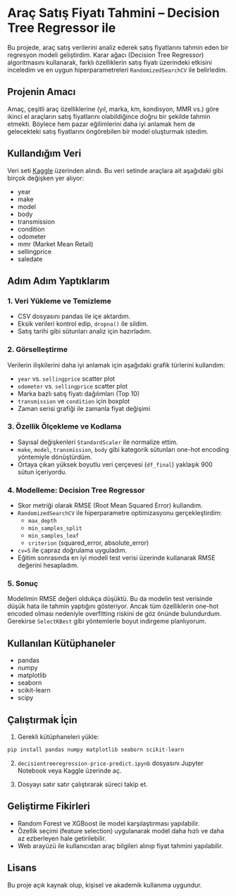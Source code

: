 # Araç Satış Fiyatı Tahmini – Decision Tree Regressor ile

Bu projede, araç satış verilerini analiz ederek satış fiyatlarını tahmin eden bir regresyon modeli geliştirdim. Karar ağacı (Decision Tree Regressor) algoritmasını kullanarak, farklı özelliklerin satış fiyatı üzerindeki etkisini inceledim ve en uygun hiperparametreleri `RandomizedSearchCV` ile belirledim.

## Projenin Amacı

Amaç, çeşitli araç özelliklerine (yıl, marka, km, kondisyon, MMR vs.) göre ikinci el araçların satış fiyatlarını olabildiğince doğru bir şekilde tahmin etmekti. Böylece hem pazar eğilimlerini daha iyi anlamak hem de gelecekteki satış fiyatlarını öngörebilen bir model oluşturmak istedim.

## Kullandığım Veri

Veri seti [Kaggle](https://www.kaggle.com/datasets/syedanwarafridi/vehicle-sales-data) üzerinden alındı. Bu veri setinde araçlara ait aşağıdaki gibi birçok değişken yer alıyor:

- year
- make
- model
- body
- transmission
- condition
- odometer
- mmr (Market Mean Retail)
- sellingprice
- saledate

## Adım Adım Yaptıklarım

### 1. Veri Yükleme ve Temizleme
- CSV dosyasını pandas ile içe aktardım.
- Eksik verileri kontrol edip, `dropna()` ile sildim.
- Satış tarihi gibi sütunları analiz için hazırladım.

### 2. Görselleştirme
Verilerin ilişkilerini daha iyi anlamak için aşağıdaki grafik türlerini kullandım:
- `year` vs. `sellingprice` scatter plot
- `odometer` vs. `sellingprice` scatter plot
- Marka bazlı satış fiyatı dağılımları (Top 10)
- `transmission` ve `condition` için boxplot
- Zaman serisi grafiği ile zamanla fiyat değişimi

### 3. Özellik Ölçekleme ve Kodlama
- Sayısal değişkenleri `StandardScaler` ile normalize ettim.
- `make`, `model`, `transmission`, `body` gibi kategorik sütunları one-hot encoding yöntemiyle dönüştürdüm.
- Ortaya çıkan yüksek boyutlu veri çerçevesi (`df_final`) yaklaşık 900 sütun içeriyordu.

### 4. Modelleme: Decision Tree Regressor
- Skor metriği olarak RMSE (Root Mean Squared Error) kullandım.
- `RandomizedSearchCV` ile hiperparametre optimizasyonu gerçekleştirdim:
  - `max_depth`
  - `min_samples_split`
  - `min_samples_leaf`
  - `criterion` (squared_error, absolute_error)
- `cv=5` ile çapraz doğrulama uyguladım.
- Eğitim sonrasında en iyi modeli test verisi üzerinde kullanarak RMSE değerini hesapladım.

### 5. Sonuç
Modelimin RMSE değeri oldukça düşüktü. Bu da modelin test verisinde düşük hata ile tahmin yaptığını gösteriyor. Ancak tüm özelliklerin one-hot encoded olması nedeniyle overfitting riskini de göz önünde bulundurdum. Gerekirse `SelectKBest` gibi yöntemlerle boyut indirgeme planlıyorum.

## Kullanılan Kütüphaneler

- pandas
- numpy
- matplotlib
- seaborn
- scikit-learn
- scipy

## Çalıştırmak İçin

1. Gerekli kütüphaneleri yükle:

```bash
pip install pandas numpy matplotlib seaborn scikit-learn
```

2. `decisiontreeregression-price-predict.ipynb` dosyasını Jupyter Notebook veya Kaggle üzerinde aç.

3. Dosyayı satır satır çalıştırarak süreci takip et.

## Geliştirme Fikirleri

- Random Forest ve XGBoost ile model karşılaştırması yapılabilir.
- Özellik seçimi (feature selection) uygulanarak model daha hızlı ve daha az ezberleyen hale getirilebilir.
- Web arayüzü ile kullanıcıdan araç bilgileri alınıp fiyat tahmini yapılabilir.

## Lisans

Bu proje açık kaynak olup, kişisel ve akademik kullanıma uygundur.
